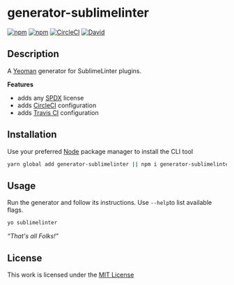 # generator-sublimelinter

[![npm](https://flat.badgen.net/npm/license/generator-sublimelinter)](https://www.npmjs.org/package/generator-sublimelinter)
[![npm](https://flat.badgen.net/npm/v/generator-sublimelinter)](https://www.npmjs.org/package/generator-sublimelinter)
[![CircleCI](https://flat.badgen.net/circleci/github/idleberg/generator-sublimelinter)](https://circleci.com/gh/idleberg/generator-sublimelinter)
[![David](https://flat.badgen.net/david/dep/idleberg/generator-sublimelinter)](https://david-dm.org/idleberg/generator-sublimelinter)

## Description

A [Yeoman](http://yeoman.io/authoring/user-interactions.html) generator for SublimeLinter plugins.

**Features**

- adds any [SPDX](https://spdx.org/licenses/) license
- adds [CircleCI](https://circleci.com/) configuration
- adds [Travis CI](https://travis-ci.org/) configuration

## Installation

Use your preferred [Node](https://nodejs.org/) package manager to install the CLI tool

```sh
yarn global add generator-sublimelinter || npm i generator-sublimelinter -g
```

## Usage

Run the generator and follow its instructions. Use `--help`to list available flags.

```sh
yo sublimelinter
```

*“That's all Folks!”*

## License

This work is licensed under the [MIT License](https://opensource.org/licenses/MIT)
